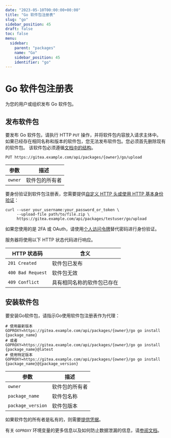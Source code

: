 ```yaml
---
date: "2023-05-10T00:00:00+00:00"
title: "Go 软件包注册表"
slug: "go"
sidebar_position: 45
draft: false
toc: false
menu:
  sidebar:
    parent: "packages"
    name: "Go"
    sidebar_position: 45
    identifier: "go"
---
```


# Go 软件包注册表

为您的用户或组织发布 Go 软件包。

## 发布软件包

要发布 Go 软件包，请执行 HTTP `PUT` 操作，并将软件包内容放入请求主体中。
如果已经存在相同名称和版本的软件包，您无法发布软件包。您必须首先删除现有的软件包。
该软件包必须遵循[文档中的结构](https://go.dev/ref/mod#zip-files)。

```
PUT https://gitea.example.com/api/packages/{owner}/go/upload
```

| 参数    | 描述           |
| ------- | -------------- |
| `owner` | 软件包的所有者 |

要身份验证到软件包注册表，您需要提供[自定义 HTTP 头或使用 HTTP 基本身份验证](development/api-usage.md#通过-api-认证)：

```shell
curl --user your_username:your_password_or_token \
     --upload-file path/to/file.zip \
     https://gitea.example.com/api/packages/testuser/go/upload
```

如果您使用的是 2FA 或 OAuth，请使用[个人访问令牌](development/api-usage.md#通过-api-认证)替代密码进行身份验证。

服务器将使用以下 HTTP 状态代码进行响应。

| HTTP 状态码       | 含义                       |
| ----------------- | -------------------------- |
| `201 Created`     | 软件包已发布               |
| `400 Bad Request` | 软件包无效                 |
| `409 Conflict`    | 具有相同名称的软件包已存在 |

## 安装软件包

要安装Go软件包，请指示Go使用软件包注册表作为代理：

```shell
# 使用最新版本
GOPROXY=https://gitea.example.com/api/packages/{owner}/go go install {package_name}
# 或者
GOPROXY=https://gitea.example.com/api/packages/{owner}/go go install {package_name}@latest
# 使用特定版本
GOPROXY=https://gitea.example.com/api/packages/{owner}/go go install {package_name}@{package_version}
```

| 参数              | 描述           |
| ----------------- | -------------- |
| `owner`           | 软件包的所有者 |
| `package_name`    | 软件包名称     |
| `package_version` | 软件包版本     |

如果软件包的所有者是私有的，则需要[提供凭据](https://go.dev/ref/mod#private-module-proxy-auth)。

有关 `GOPROXY` 环境变量的更多信息以及如何防止数据泄漏的信息，请[参阅文档](https://go.dev/ref/mod#private-modules)。

